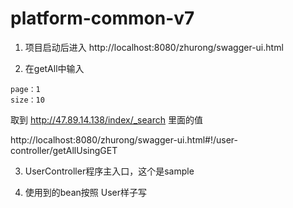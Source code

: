 # platform-common-v7

1. 项目启动后进入
http://localhost:8080/zhurong/swagger-ui.html

2. 在getAll中输入
```
page：1
size：10
```

取到 http://47.89.14.138/index/_search 里面的值

http://localhost:8080/zhurong/swagger-ui.html#!/user-controller/getAllUsingGET

3. UserController程序主入口，这个是sample

4. 使用到的bean按照 User样子写
